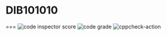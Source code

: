 # DIB101010
===
![code inspector score](https://www.code-inspector.com/project/24697/score/svg)
![code grade](https://www.code-inspector.com/project/24697/status/svg)
![cppcheck-action](https://github.com/stepin654321/MiniProject_Template/workflows/cppcheck-action/badge.svg)
